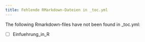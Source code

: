 ```yaml
---
title: Fehlende RMarkdown-Dateien in _toc.yml
---
```

The following Rmarkdown-files have not been found in _toc.yml:

- [ ] Einfuehrung_in_R
